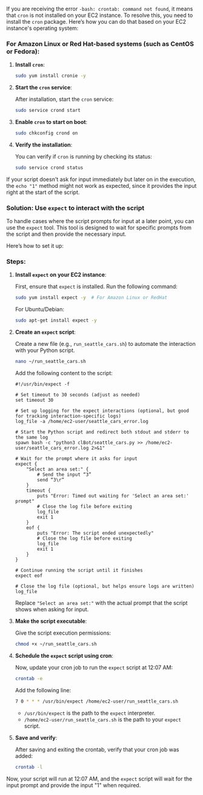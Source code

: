 If you are receiving the error `-bash: crontab: command not found`, it means that `cron` is not installed on your EC2 instance. To resolve this, you need to install the `cron` package. Here’s how you can do that based on your EC2 instance's operating system:

### For Amazon Linux or Red Hat-based systems (such as CentOS or Fedora):

1. **Install `cron`**:

   ```bash
   sudo yum install cronie -y
   ```

2. **Start the `cron` service**:

   After installation, start the `cron` service:

   ```bash
   sudo service crond start
   ```

3. **Enable `cron` to start on boot**:

   ```bash
   sudo chkconfig crond on
   ```

4. **Verify the installation**:

   You can verify if `cron` is running by checking its status:

   ```bash
   sudo service crond status
   ```

If your script doesn't ask for input immediately but later on in the execution, the `echo "1"` method might not work as expected, since it provides the input right at the start of the script.

### Solution: Use `expect` to interact with the script

To handle cases where the script prompts for input at a later point, you can use the `expect` tool. This tool is designed to wait for specific prompts from the script and then provide the necessary input.

Here’s how to set it up:

### Steps:

1. **Install `expect` on your EC2 instance**:

   First, ensure that `expect` is installed. Run the following command:

   ```bash
   sudo yum install expect -y  # For Amazon Linux or RedHat
   ```

   For Ubuntu/Debian:

   ```bash
   sudo apt-get install expect -y
   ```

2. **Create an `expect` script**:

   Create a new file (e.g., `run_seattle_cars.sh`) to automate the interaction with your Python script.

   ```bash
   nano ~/run_seattle_cars.sh
   ```

   Add the following content to the script:
   
   ```
   #!/usr/bin/expect -f
   
   # Set timeout to 30 seconds (adjust as needed) 
   set timeout 30
   
   # Set up logging for the expect interactions (optional, but good for tracking interaction-specific logs)
   log_file -a /home/ec2-user/seattle_cars_error.log
   
   # Start the Python script and redirect both stdout and stderr to the same log
   spawn bash -c "python3 clBot/seattle_cars.py >> /home/ec2-user/seattle_cars_error.log 2>&1"
   
   # Wait for the prompt where it asks for input
   expect {
       "Select an area set:" {
           # Send the input “3”
           send “3\r”
       }
       timeout {
           puts "Error: Timed out waiting for 'Select an area set:' prompt"
           # Close the log file before exiting
           log_file
           exit 1
       }
       eof {
           puts "Error: The script ended unexpectedly"
           # Close the log file before exiting
           log_file
           exit 1
       }
   }
   
   # Continue running the script until it finishes
   expect eof
   
   # Close the log file (optional, but helps ensure logs are written)
   log_file
   ```

   Replace `"Select an area set:"` with the actual prompt that the script shows when asking for input.

4. **Make the script executable**:

   Give the script execution permissions:

   ```bash
   chmod +x ~/run_seattle_cars.sh
   ```

5. **Schedule the `expect` script using cron**:

   Now, update your cron job to run the `expect` script at 12:07 AM:

   ```bash
   crontab -e
   ```

   Add the following line:

   ```bash
   7 0 * * * /usr/bin/expect /home/ec2-user/run_seattle_cars.sh
   ```

   - `/usr/bin/expect` is the path to the `expect` interpreter.
   - `/home/ec2-user/run_seattle_cars.sh` is the path to your `expect` script.

6. **Save and verify**:

   After saving and exiting the crontab, verify that your cron job was added:

   ```bash
   crontab -l
   ```

Now, your script will run at 12:07 AM, and the `expect` script will wait for the input prompt and provide the input "1" when required.
